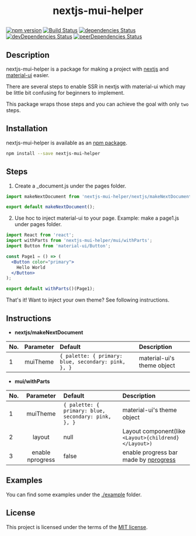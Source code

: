 <h1 align="center">

nextjs-mui-helper

</h1>

[![npm version](https://badge.fury.io/js/nextjs-mui-helper.svg)](https://badge.fury.io/js/nextjs-mui-helper)
 [![Build Status](https://travis-ci.org/thundermiracle/nextjs-mui-helper.svg)](https://travis-ci.org/thundermiracle/nextjs-mui-helper)
[![dependencies Status](https://david-dm.org/thundermiracle/nextjs-mui-helper/status.svg)](https://david-dm.org/thundermiracle/nextjs-mui-helper)
[![devDependencies Status](https://david-dm.org/thundermiracle/nextjs-mui-helper/dev-status.svg)](https://david-dm.org/thundermiracle/nextjs-mui-helper?type=dev)
[![peerDependencies Status](https://david-dm.org/thundermiracle/nextjs-mui-helper/peer-status.svg)](https://david-dm.org/thundermiracle/nextjs-mui-helper?type=peer)

## Description

nextjs-mui-helper is a package for making a project with [nextjs](https://github.com/zeit/next.js/) and [material-ui](https://github.com/mui-org/material-ui) easier.

There are several steps to enable SSR in nextjs with material-ui which may be little bit confusing for beginners to implement.

This package wraps those steps and you can achieve the goal with only `two` steps. 

## Installation

nextjs-mui-helper is available as an [npm package](https://www.npmjs.org/package/nextjs-mui-helper).

```sh
npm install --save nextjs-mui-helper
```

## Steps

1. Create a _document.js under the pages folder.

```jsx
import makeNextDocument from 'nextjs-mui-helper/nextjs/makeNextDocument';

export default makeNextDocument();
```

2. Use hoc to inject material-ui to your page. Example: make a page1.js under pages folder.

```jsx
import React from 'react';
import withParts from 'nextjs-mui-helper/mui/withParts';
import Button from 'material-ui/Button';

const Page1 = () => (
  <Button color="primary">
    Hello World
  </Button>
);

export default withParts()(Page1);
```
That's it! Want to inject your own theme? See following instructions.

## Instructions

* **nextjs/makeNextDocument**

| No.   |      Parameter      |  Default | Description |
|:---|:-------------:|:--------------|:-----------|
| 1 |  muiTheme | ```{ palette: { primary: blue, secondary: pink, }, }``` | material-ui's theme object |

* **mui/withParts**

| No.   |      Parameter      |  Default | Description |
|:---|:-------------:|:--------------|:-----------|
| 1 |  muiTheme | ```{ palette: { primary: blue, secondary: pink, }, }``` | material-ui's theme object |
| 2 |  layout | null | Layout component(like ```<Layout>{childrend}</Layout>)``` |
| 3 |  enable nprogress | false | enable progress bar made by [nprogress](https://github.com/rstacruz/nprogress) |

## Examples

You can find some examples under the [./example](/examples) folder.

## License

This project is licensed under the terms of the
[MIT license](/LICENSE).
